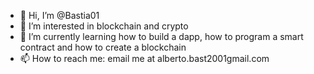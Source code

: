 - 👋 Hi, I’m @Bastia01
- 👀 I’m interested in blockchain and crypto
- 🌱 I’m currently learning how to build a dapp, how to program a smart contract and how to create a blockchain
- 📫 How to reach me: email me at alberto.bast2001gmail.com

<!---
Bastia01/Bastia01 is a ✨ special ✨ repository because its `README.md` (this file) appears on your GitHub profile.
You can click the Preview link to take a look at your changes.
--->
